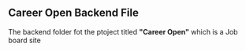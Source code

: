 ## Career Open Backend File

The backend folder fot the ptoject titled **"Career Open"** which is a Job board site
